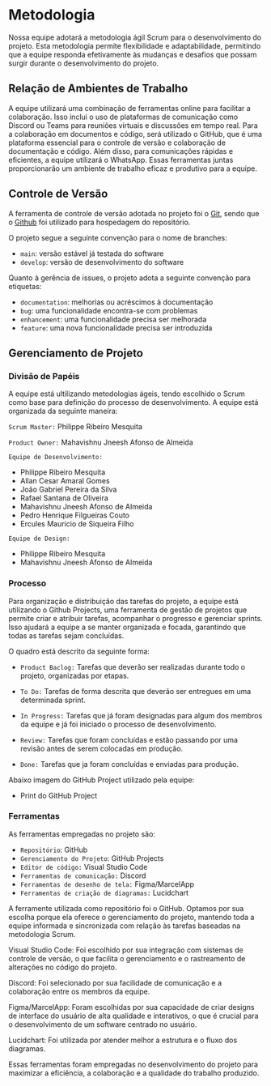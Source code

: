 
# Metodologia

Nossa equipe adotará a metodologia ágil Scrum para o desenvolvimento do projeto. Esta metodologia permite flexibilidade e adaptabilidade, permitindo que a equipe responda efetivamente às mudanças e desafios que possam surgir durante o desenvolvimento do projeto.

## Relação de Ambientes de Trabalho

A equipe utilizará uma combinação de ferramentas online para facilitar a colaboração. Isso inclui o uso de plataformas de comunicação como Discord ou Teams para reuniões virtuais e discussões em tempo real. Para a colaboração em documentos e código, será utilizado o GitHub, que é uma plataforma essencial para o controle de versão e colaboração de documentação e código. Além disso, para comunicações rápidas e eficientes, a equipe utilizará o WhatsApp. Essas ferramentas juntas proporcionarão um ambiente de trabalho eficaz e produtivo para a equipe.


## Controle de Versão

A ferramenta de controle de versão adotada no projeto foi o
[Git](https://git-scm.com/), sendo que o [Github](https://github.com)
foi utilizado para hospedagem do repositório.

O projeto segue a seguinte convenção para o nome de branches:

- `main`: versão estável já testada do software
- `develop`: versão de desenvolvimento do software

Quanto à gerência de issues, o projeto adota a seguinte convenção para
etiquetas:

- `documentation`: melhorias ou acréscimos à documentação
- `bug`: uma funcionalidade encontra-se com problemas
- `enhancement`: uma funcionalidade precisa ser melhorada
- `feature`: uma nova funcionalidade precisa ser introduzida

## Gerenciamento de Projeto

### Divisão de Papéis

A equipe está ultilizando metodologias ágeis, tendo escolhido o Scrum como base para definição do processo de desenvolvimento. A equipe está organizada da seguinte maneira:

`Scrum Master:` Philippe Ribeiro Mesquita

`Product Owner:` Mahavishnu Jneesh Afonso de Almeida 

`Equipe de Desenvolvimento:`

* Philippe Ribeiro Mesquita
* Allan Cesar Amaral Gomes 
* João Gabriel Pereira da Silva 
* Rafael Santana de Oliveira 
* Mahavishnu Jneesh Afonso de Almeida
* Pedro Henrique Filgueiras Couto
* Ercules Mauricio de Siqueira Filho

`Equipe de Design:`
* Philippe Ribeiro Mesquita
* Mahavishnu Jneesh Afonso de Almeida

### Processo

Para organização e distribuição das tarefas do projeto, a equipe está utilizando o Github Projects, uma ferramenta de gestão de projetos que permite criar e atribuir tarefas, acompanhar o progresso e gerenciar sprints. Isso ajudará a equipe a se manter organizada e focada, garantindo que todas as tarefas sejam concluídas.

O quadro está descrito da seguinte forma:

* `Product Baclog:` Tarefas que deverão ser realizadas durante todo o projeto, organizadas por etapas.

* `To Do:` Tarefas de forma descrita que deverão ser entregues em uma determinada sprint.

* `In Progress:` Tarefas que já foram designadas para algum dos membros da equipe e já foi iniciado o processo de desenvolvimento.

* `Review:` Tarefas que foram concluídas e estão passando por uma revisão antes de serem colocadas em produção.

* `Done:` Tarefas que ja foram concluídas e enviadas para produção.

Abaixo imagem do GitHub Project utilizado pela equipe:

 - Print do GitHub Project

### Ferramentas

As ferramentas empregadas no projeto são:

- `Repositório`: GitHub
- `Gerenciamento do Projeto`: GitHub Projects
- `Editor de código:` Visual Studio Code
- `Ferramentas de comunicação:` Discord
- `Ferramentas de desenho de tela:` Figma/MarcelApp
- `Ferramentas de criação de diagramas:` Lucidchart

A ferramente utilizada como repositório foi o GitHub. Optamos por sua escolha porque ela oferece o gerenciamento do projeto, mantendo toda a equipe informada e sincronizada com relação às tarefas baseadas na metodologia Scrum.

Visual Studio Code: Foi escolhido por sua integração com sistemas de controle de versão, o que facilita o gerenciamento e o rastreamento de alterações no código do projeto.

Discord: Foi selecionado por sua facilidade de comunicação e a colaboração entre os membros da equipe.

Figma/MarcelApp: Foram escolhidas por sua capacidade de criar designs de interface do usuário de alta qualidade e interativos, o que é crucial para o desenvolvimento de um software centrado no usuário.

Lucidchart: Foi utilizada por atender melhor a estrutura e o fluxo dos diagramas.

Essas ferramentas foram empregadas no desenvolvimento do projeto para maximizar a eficiência, a colaboração e a qualidade do trabalho produzido.